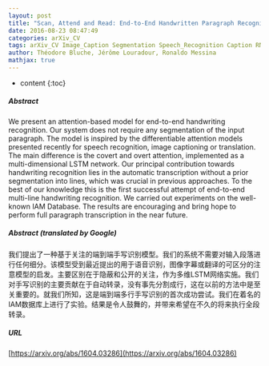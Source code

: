 ```yaml
---
layout: post
title: "Scan, Attend and Read: End-to-End Handwritten Paragraph Recognition with MDLSTM Attention"
date: 2016-08-23 08:47:49
categories: arXiv_CV
tags: arXiv_CV Image_Caption Segmentation Speech_Recognition Caption RNN Recognition
author: Théodore Bluche, Jérôme Louradour, Ronaldo Messina
mathjax: true
---
```


* content
{:toc}

##### Abstract
We present an attention-based model for end-to-end handwriting recognition. Our system does not require any segmentation of the input paragraph. The model is inspired by the differentiable attention models presented recently for speech recognition, image captioning or translation. The main difference is the covert and overt attention, implemented as a multi-dimensional LSTM network. Our principal contribution towards handwriting recognition lies in the automatic transcription without a prior segmentation into lines, which was crucial in previous approaches. To the best of our knowledge this is the first successful attempt of end-to-end multi-line handwriting recognition. We carried out experiments on the well-known IAM Database. The results are encouraging and bring hope to perform full paragraph transcription in the near future.

##### Abstract (translated by Google)
我们提出了一种基于关注的端到端手写识别模型。我们的系统不需要对输入段落进行任何细分。该模型受到最近提出的用于语音识别，图像字幕或翻译的可区分的注意模型的启发。主要区别在于隐蔽和公开的关注，作为多维LSTM网络实施。我们对手写识别的主要贡献在于自动转录，没有事先分割成行，这在以前的方法中是至关重要的。就我们所知，这是端到端多行手写识别的首次成功尝试。我们在着名的IAM数据库上进行了实验。结果是令人鼓舞的，并带来希望在不久的将来执行全段转录。

##### URL
[https://arxiv.org/abs/1604.03286](https://arxiv.org/abs/1604.03286)


